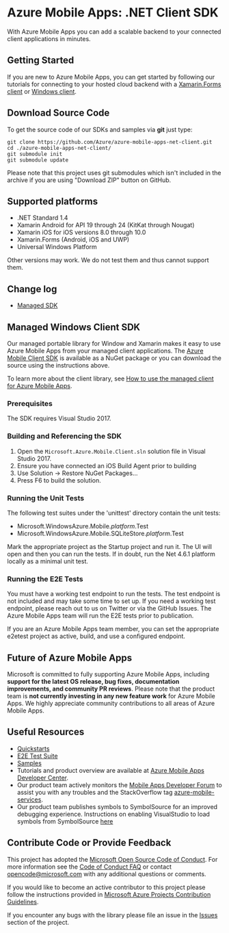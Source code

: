 # Azure Mobile Apps: .NET Client SDK

With Azure Mobile Apps you can add a scalable backend to your connected client applications in minutes.

## Getting Started

If you are new to Azure Mobile Apps, you can get started by following our tutorials for connecting to your hosted cloud backend with a [Xamarin.Forms client](https://azure.microsoft.com/en-us/documentation/articles/app-service-mobile-xamarin-forms-get-started/) or [Windows client](https://azure.microsoft.com/en-us/documentation/articles/app-service-mobile-windows-store-dotnet-get-started/).

## Download Source Code

To get the source code of our SDKs and samples via **git** just type:

    git clone https://github.com/Azure/azure-mobile-apps-net-client.git
    cd ./azure-mobile-apps-net-client/
    git submodule init
    git submodule update

Please note that this project uses git submodules which isn't included in the archive if you are using "Download ZIP" button on GitHub.

## Supported platforms

* .NET Standard 1.4
* Xamarin Android for API 19 through 24 (KitKat through Nougat)
* Xamarin iOS for iOS versions 8.0 through 10.0
* Xamarin.Forms (Android, iOS and UWP)
* Universal Windows Platform

Other versions may work.  We do not test them and thus cannot support them.

## Change log
- [Managed SDK](CHANGELOG.md)

## Managed Windows Client SDK

Our managed portable library for Window and Xamarin makes it easy to use Azure Mobile Apps from your managed client applications. The [Azure Mobile Client SDK](https://www.nuget.org/packages/Microsoft.Azure.Mobile.Client/) is available as a NuGet package or you can download the source using the instructions above.

To learn more about the client library, see [How to use the managed client for Azure Mobile Apps](https://azure.microsoft.com/en-us/documentation/articles/app-service-mobile-dotnet-how-to-use-client-library/).

### Prerequisites

The SDK requires Visual Studio 2017.

### Building and Referencing the SDK

1. Open the ```Microsoft.Azure.Mobile.Client.sln``` solution file in Visual Studio 2017.
2. Ensure you have connected an iOS Build Agent prior to building
2. Use Solution -> Restore NuGet Packages...
3. Press F6 to build the solution.

### Running the Unit Tests

The following test suites under the 'unittest' directory contain the unit tests:

* Microsoft.WindowsAzure.Mobile._platform_.Test
* Microsoft.WindowsAzure.Mobile.SQLiteStore._platform_.Test

Mark the appropriate project as the Startup project and run it.  The UI will open and then you can run the tests.  If in doubt,
run the Net 4.6.1 platform locally as a minimal unit test.

### Running the E2E Tests

You must have a working test endpoint to run the tests.  The test endpoint is not included and may take some time to set up.  If
you need a working test endpoint, please reach out to us on Twitter or via the GitHub Issues.  The Azure Mobile Apps team will run
the E2E tests prior to publication.

If you are an Azure Mobile Apps team member, you can set the appropriate e2etest project as active, build, and use a configured
endpoint.

## Future of Azure Mobile Apps
 
Microsoft is committed to fully supporting Azure Mobile Apps, including **support for the latest OS release, bug fixes, documentation improvements, and community PR reviews**. Please note that the product team is **not currently investing in any new feature work** for Azure Mobile Apps. We highly appreciate community contributions to all areas of Azure Mobile Apps. 

## Useful Resources

* [Quickstarts](https://github.com/Azure/azure-mobile-apps-quickstarts)
* [E2E Test Suite](e2etest)
* [Samples](https://azure.microsoft.com/en-us/documentation/samples/?service=app-service&term=mobile)
* Tutorials and product overview are available at [Azure Mobile Apps Developer Center](http://azure.microsoft.com/en-us/develop/mobile).
* Our product team actively monitors the [Mobile Apps Developer Forum](http://social.msdn.microsoft.com/Forums/en-US/azuremobile/) to assist you with any troubles and the StackOverflow tag [azure-mobile-services](http://stackoverflow.com/questions/tagged/azure-mobile-services).
* Our product team publishes symbols to SymbolSource for an improved debugging experience. Instructions on enabling VisualStudio to load symbols from SymbolSource [here](http://www.symbolsource.org/Public/Wiki/Using)

## Contribute Code or Provide Feedback

This project has adopted the [Microsoft Open Source Code of Conduct](https://opensource.microsoft.com/codeofconduct/). For more information see the [Code of Conduct FAQ](https://opensource.microsoft.com/codeofconduct/faq/) or contact [opencode@microsoft.com](mailto:opencode@microsoft.com) with any additional questions or comments.

If you would like to become an active contributor to this project please follow the instructions provided in [Microsoft Azure Projects Contribution Guidelines](http://azure.github.com/guidelines.html).

If you encounter any bugs with the library please file an issue in the [Issues](https://github.com/Azure/azure-mobile-apps-net-client/issues) section of the project.

